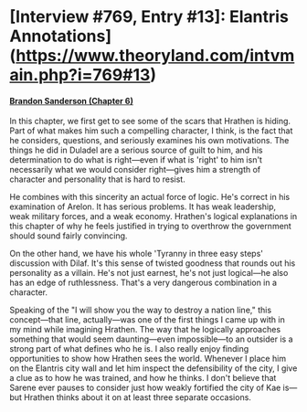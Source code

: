 # [Interview #769, Entry #13]: Elantris Annotations](https://www.theoryland.com/intvmain.php?i=769#13)

#### [Brandon Sanderson (Chapter 6)](http://www.brandonsanderson.com/annotation/12/Elantris-Chapter-6)

In this chapter, we first get to see some of the scars that Hrathen is hiding. Part of what makes him such a compelling character, I think, is the fact that he considers, questions, and seriously examines his own motivations. The things he did in Duladel are a serious source of guilt to him, and his determination to do what is right—even if what is 'right' to him isn't necessarily what we would consider right—gives him a strength of character and personality that is hard to resist.

He combines with this sincerity an actual force of logic. He's correct in his examination of Arelon. It has serious problems. It has weak leadership, weak military forces, and a weak economy. Hrathen's logical explanations in this chapter of why he feels justified in trying to overthrow the government should sound fairly convincing.

On the other hand, we have his whole 'Tyranny in three easy steps' discussion with Dilaf. It's this sense of twisted goodness that rounds out his personality as a villain. He's not just earnest, he's not just logical—he also has an edge of ruthlessness. That's a very dangerous combination in a character.

Speaking of the "I will show you the way to destroy a nation line," this concept—that line, actually—was one of the first things I came up with in my mind while imagining Hrathen. The way that he logically approaches something that would seem daunting—even impossible—to an outsider is a strong part of what defines who he is. I also really enjoy finding opportunities to show how Hrathen sees the world. Whenever I place him on the Elantris city wall and let him inspect the defensibility of the city, I give a clue as to how he was trained, and how he thinks. I don't believe that Sarene ever pauses to consider just how weakly fortified the city of Kae is—but Hrathen thinks about it on at least three separate occasions.

